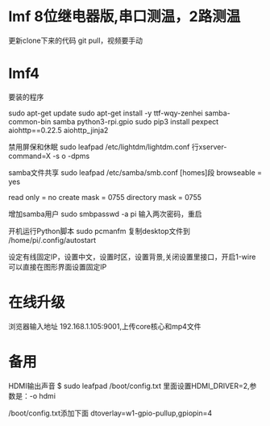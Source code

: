 ﻿# lmf 8位继电器版,串口测温，2路测温
更新clone下来的代码 git pull，视频要手动

# lmf4
要装的程序

sudo apt-get update
sudo apt-get install -y ttf-wqy-zenhei samba-common-bin samba python3-rpi.gpio
sudo pip3 install pexpect aiohttp==0.22.5 aiohttp_jinja2

禁用屏保和休眠
sudo leafpad /etc/lightdm/lightdm.conf 行xserver-command=X -s o -dpms

samba文件共享
sudo leafpad /etc/samba/smb.conf  [homes]段
browseable = yes

read only = no
create mask = 0755
directory mask = 0755

增加samba用户
sudo smbpasswd -a pi 输入两次密码，重启

开机运行Python脚本
sudo pcmanfm 复制desktop文件到 /home/pi/.config/autostart

设定有线固定IP，设置中文，设置时区，设置背景,关闭设置里接口，开启1-wire
可以直接在图形界面设置固定IP


# 在线升级 
浏览器输入地址 192.168.1.105:9001,上传core核心和mp4文件


# 备用
HDMI输出声音
$ sudo leafpad /boot/config.txt 里面设置HDMI_DRIVER=2,参数是：-o hdmi

/boot/config.txt添加下面 
dtoverlay=w1-gpio-pullup,gpiopin=4
